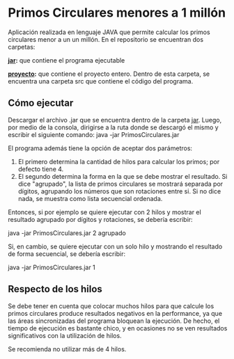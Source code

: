 Primos Circulares menores a 1 millón
===========

Aplicación realizada en lenguaje JAVA que permite calcular los primos circulares menor a un un millón.
En el repositorio se encuentran dos carpetas:

**[jar][]:** que contiene el programa ejecutable

**[proyecto][]:** que contiene el proyecto entero. Dentro de esta carpeta, se encuentra una carpeta src que contiene el código del programa.



Cómo ejecutar
-------------

Descargar el archivo .jar que se encuentra dentro de la carpeta [jar][]. Luego, por medio de la consola, dirigirse a la ruta donde se descargó el mismo y escribir el siguiente comando:
java -jar PrimosCirculares.jar

El programa además tiene la opción de aceptar dos parámetros:
1. El primero determina la cantidad de hilos para calcular los primos; por defecto tiene 4.
2. El segundo determina la forma en la que se debe mostrar el resultado. Si dice "agrupado", la lista de primos circulares se mostrará separada por dígitos, agrupando los números que son rotaciones entre si. Si no dice nada, se muestra como lista secuencial ordenada.

Entonces, si por ejemplo se quiere ejecutar con 2 hilos y mostrar el resultado agrupado por dígitos y rotaciones, se debería escribir:

java -jar PrimosCirculares.jar 2 agrupado

Si, en cambio, se quiere ejecutar con un solo hilo y mostrando el resultado de forma secuencial, se debería escribir:

java -jar PrimosCirculares.jar 1



Respecto de los hilos
---------------------

Se debe tener en cuenta que colocar muchos hilos para que calcule los primos circulares produce resultados negativos en la performance, ya que las áreas sincronizadas del programa bloquean la ejecución.
De hecho, el tiempo de ejecución es bastante chico, y en ocasiones no se ven resultados significativos con la utilización de hilos.

Se recomienda no utilizar más de 4 hilos.


[jar]: https://github.com/FacundoCasares/PrimosCirculares/tree/master/jar
[proyecto]: https://github.com/FacundoCasares/PrimosCirculares/tree/master/proyecto